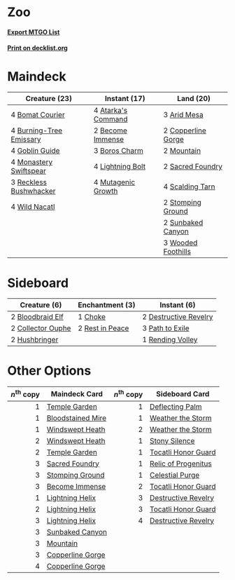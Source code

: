 # Zoo

#### [Export MTGO List](../collection/Zoo/Zoo.txt)
#### [Print on decklist.org](http://decklist.org/?deckmain=3%09Arid%20Mesa%0A4%09Atarka's%20Command%0A2%09Become%20Immense%0A4%09Bomat%20Courier%0A3%09Boros%20Charm%0A4%09Burning-Tree%20Emissary%0A2%09Copperline%20Gorge%0A4%09Goblin%20Guide%0A4%09Lightning%20Bolt%0A4%09Monastery%20Swiftspear%0A2%09Mountain%0A4%09Mutagenic%20Growth%0A3%09Reckless%20Bushwhacker%0A2%09Sacred%20Foundry%0A4%09Scalding%20Tarn%0A2%09Stomping%20Ground%0A2%09Sunbaked%20Canyon%0A4%09Wild%20Nacatl%0A3%09Wooded%20Foothills&deckside=2%09Bloodbraid%20Elf%0A1%09Choke%0A2%09Collector%20Ouphe%0A2%09Destructive%20Revelry%0A2%09Hushbringer%0A3%09Path%20to%20Exile%0A1%09Rending%20Volley%0A2%09Rest%20in%20Peace)
# Maindeck

|                                          Creature (23)                                           |                                        Instant (17)                                         |                                          Land (20)                                          |
|--------------------------------------------------------------------------------------------------|---------------------------------------------------------------------------------------------|---------------------------------------------------------------------------------------------|
|4 [Bomat Courier](http://gatherer.wizards.com/Pages/Card/Details.aspx?multiverseid=417772)        |4 [Atarka's Command](http://gatherer.wizards.com/Pages/Card/Details.aspx?multiverseid=394502)|3 [Arid Mesa](http://gatherer.wizards.com/Pages/Card/Details.aspx?multiverseid=405092)       |
|4 [Burning-Tree Emissary](http://gatherer.wizards.com/Pages/Card/Details.aspx?multiverseid=426627)|2 [Become Immense](http://gatherer.wizards.com/Pages/Card/Details.aspx?multiverseid=386487)  |2 [Copperline Gorge](http://gatherer.wizards.com/Pages/Card/Details.aspx?multiverseid=209408)|
|4 [Goblin Guide](http://gatherer.wizards.com/Pages/Card/Details.aspx?multiverseid=425921)         |3 [Boros Charm](http://gatherer.wizards.com/Pages/Card/Details.aspx?multiverseid=442188)     |2 [Mountain](http://gatherer.wizards.com/Pages/Card/Details.aspx?multiverseid=439859)        |
|4 [Monastery Swiftspear](http://gatherer.wizards.com/Pages/Card/Details.aspx?multiverseid=438706) |4 [Lightning Bolt](http://gatherer.wizards.com/Pages/Card/Details.aspx?multiverseid=806)     |2 [Sacred Foundry](http://gatherer.wizards.com/Pages/Card/Details.aspx?multiverseid=405106)  |
|3 [Reckless Bushwhacker](http://gatherer.wizards.com/Pages/Card/Details.aspx?multiverseid=407626) |4 [Mutagenic Growth](http://gatherer.wizards.com/Pages/Card/Details.aspx?multiverseid=397717)|4 [Scalding Tarn](http://gatherer.wizards.com/Pages/Card/Details.aspx?multiverseid=405107)   |
|4 [Wild Nacatl](http://gatherer.wizards.com/Pages/Card/Details.aspx?multiverseid=174989)          |                                                                                             |2 [Stomping Ground](http://gatherer.wizards.com/Pages/Card/Details.aspx?multiverseid=405110) |
|                                                                                                  |                                                                                             |2 [Sunbaked Canyon](http://gatherer.wizards.com/Pages/Card/Details.aspx?multiverseid=464196) |
|                                                                                                  |                                                                                             |3 [Wooded Foothills](http://gatherer.wizards.com/Pages/Card/Details.aspx?multiverseid=405116)|


# Sideboard

|                                        Creature (6)                                        |                                     Enchantment (3)                                      |                                          Instant (6)                                           |
|--------------------------------------------------------------------------------------------|------------------------------------------------------------------------------------------|------------------------------------------------------------------------------------------------|
|2 [Bloodbraid Elf](http://gatherer.wizards.com/Pages/Card/Details.aspx?multiverseid=185053) |1 [Choke](http://gatherer.wizards.com/Pages/Card/Details.aspx?multiverseid=45431)         |2 [Destructive Revelry](http://gatherer.wizards.com/Pages/Card/Details.aspx?multiverseid=373351)|
|2 [Collector Ouphe](http://gatherer.wizards.com/Pages/Card/Details.aspx?multiverseid=464107)|2 [Rest in Peace](http://gatherer.wizards.com/Pages/Card/Details.aspx?multiverseid=442021)|3 [Path to Exile](http://gatherer.wizards.com/Pages/Card/Details.aspx?multiverseid=220511)      |
|2 [Hushbringer](http://gatherer.wizards.com/Pages/Card/Details.aspx?multiverseid=472980)    |                                                                                          |1 [Rending Volley](http://gatherer.wizards.com/Pages/Card/Details.aspx?multiverseid=394663)     |


# Other Options

|*n*<sup>th</sup> copy|                                       Maindeck Card                                        |*n*<sup>th</sup> copy|                                        Sideboard Card                                        |
|--------------------:|--------------------------------------------------------------------------------------------|--------------------:|----------------------------------------------------------------------------------------------|
|                    1|[Temple Garden](http://gatherer.wizards.com/Pages/Card/Details.aspx?multiverseid=405112)    |                    1|[Deflecting Palm](http://gatherer.wizards.com/Pages/Card/Details.aspx?multiverseid=386516)    |
|                    1|[Bloodstained Mire](http://gatherer.wizards.com/Pages/Card/Details.aspx?multiverseid=405094)|                    1|[Weather the Storm](http://gatherer.wizards.com/Pages/Card/Details.aspx?multiverseid=464140)  |
|                    1|[Windswept Heath](http://gatherer.wizards.com/Pages/Card/Details.aspx?multiverseid=405115)  |                    2|[Weather the Storm](http://gatherer.wizards.com/Pages/Card/Details.aspx?multiverseid=464140)  |
|                    2|[Windswept Heath](http://gatherer.wizards.com/Pages/Card/Details.aspx?multiverseid=405115)  |                    1|[Stony Silence](http://gatherer.wizards.com/Pages/Card/Details.aspx?multiverseid=247425)      |
|                    2|[Temple Garden](http://gatherer.wizards.com/Pages/Card/Details.aspx?multiverseid=405112)    |                    1|[Tocatli Honor Guard](http://gatherer.wizards.com/Pages/Card/Details.aspx?multiverseid=435194)|
|                    3|[Sacred Foundry](http://gatherer.wizards.com/Pages/Card/Details.aspx?multiverseid=405106)   |                    1|[Relic of Progenitus](http://gatherer.wizards.com/Pages/Card/Details.aspx?multiverseid=174824)|
|                    3|[Stomping Ground](http://gatherer.wizards.com/Pages/Card/Details.aspx?multiverseid=405110)  |                    1|[Celestial Purge](http://gatherer.wizards.com/Pages/Card/Details.aspx?multiverseid=183055)    |
|                    3|[Become Immense](http://gatherer.wizards.com/Pages/Card/Details.aspx?multiverseid=386487)   |                    2|[Tocatli Honor Guard](http://gatherer.wizards.com/Pages/Card/Details.aspx?multiverseid=435194)|
|                    1|[Lightning Helix](http://gatherer.wizards.com/Pages/Card/Details.aspx?multiverseid=249386)  |                    3|[Destructive Revelry](http://gatherer.wizards.com/Pages/Card/Details.aspx?multiverseid=373351)|
|                    2|[Lightning Helix](http://gatherer.wizards.com/Pages/Card/Details.aspx?multiverseid=249386)  |                    3|[Tocatli Honor Guard](http://gatherer.wizards.com/Pages/Card/Details.aspx?multiverseid=435194)|
|                    3|[Lightning Helix](http://gatherer.wizards.com/Pages/Card/Details.aspx?multiverseid=249386)  |                    4|[Destructive Revelry](http://gatherer.wizards.com/Pages/Card/Details.aspx?multiverseid=373351)|
|                    3|[Sunbaked Canyon](http://gatherer.wizards.com/Pages/Card/Details.aspx?multiverseid=464196)  |                     |                                                                                              |
|                    3|[Mountain](http://gatherer.wizards.com/Pages/Card/Details.aspx?multiverseid=439859)         |                     |                                                                                              |
|                    3|[Copperline Gorge](http://gatherer.wizards.com/Pages/Card/Details.aspx?multiverseid=209408) |                     |                                                                                              |
|                    4|[Copperline Gorge](http://gatherer.wizards.com/Pages/Card/Details.aspx?multiverseid=209408) |                     |                                                                                              |


